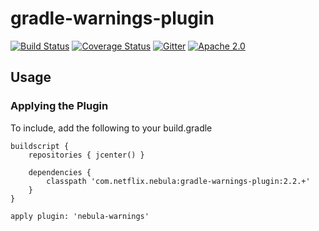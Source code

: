 gradle-warnings-plugin
================================
[![Build Status](https://travis-ci.org/nebula-plugins/gradle-warnings-plugin.svg?branch=master)](https://travis-ci.org/nebula-plugins/gradle-warnings-plugin)
[![Coverage Status](https://coveralls.io/repos/nebula-plugins/gradle-warnings-plugin/badge.svg?branch=master&service=github)](https://coveralls.io/github/nebula-plugins/gradle-warnings-plugin?branch=master)
[![Gitter](https://badges.gitter.im/Join%20Chat.svg)](https://gitter.im/nebula-plugins/gradle-warnings-plugin?utm_source=badgeutm_medium=badgeutm_campaign=pr-badge)
[![Apache 2.0](https://img.shields.io/github/license/nebula-plugins/gradle-warnings-plugin.svg)](http://www.apache.org/licenses/LICENSE-2.0)



## Usage

### Applying the Plugin

To include, add the following to your build.gradle

    buildscript {
        repositories { jcenter() }

        dependencies {
            classpath 'com.netflix.nebula:gradle-warnings-plugin:2.2.+'
        }
    }

    apply plugin: 'nebula-warnings'